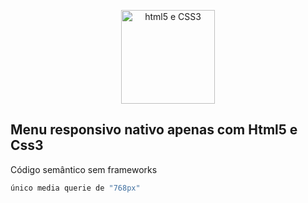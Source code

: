 <p align="center">
  <a href="https://www.w3schools.com/html/html5_intro.asp" target="_blank">
    <img alt="html5 e CSS3" src="http://www.achacurso.com.br/wp-content/uploads/2015/11/html5pluscss3-2.png" width="auto" height="150px"/>
  </a>
</p>

## Menu responsivo nativo apenas com Html5 e Css3

Código semântico sem frameworks

``` bash
único media querie de "768px"
```





